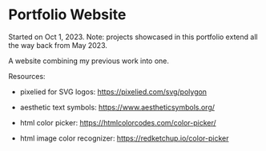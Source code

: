 # Portfolio Website

Started on Oct 1, 2023. Note: projects showcased in this portfolio extend all the way back from May 2023. 

A website combining my previous work into one.

Resources:

- pixelied for SVG logos: https://pixelied.com/svg/polygon 

- aesthetic text symbols: https://www.aestheticsymbols.org/

- html color picker: https://htmlcolorcodes.com/color-picker/

- html image color recognizer: https://redketchup.io/color-picker 
